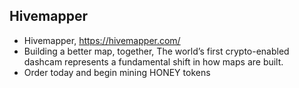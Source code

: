 

## Hivemapper

- Hivemapper, https://hivemapper.com/
- Building a better map, together, The world’s first crypto-enabled dashcam represents a fundamental shift in how maps are built.
- Order today and begin mining HONEY tokens
